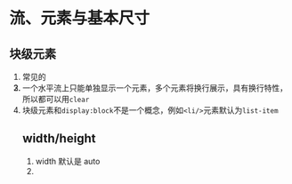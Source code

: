 # 流、元素与基本尺寸

## 块级元素

1. 常见的 <div/> <li/> <table/>
2. 一个水平流上只能单独显示一个元素，多个元素将换行展示，具有换行特性，所以都可以用`clear`
3. 块级元素和`display:block`不是一个概念，例如`<li/>`元素默认为`list-item`

## width/height

1. width 默认是 auto
2. 


